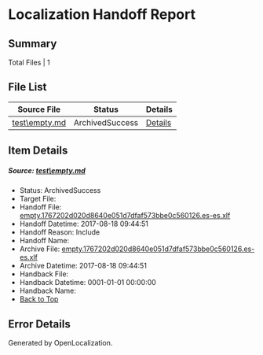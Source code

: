# <a name='report-top'></a> Localization Handoff Report

## Summary
 Total Files | 1

## File List
 Source File | Status | Details 
 ----------- | ------ | ------- 
 [test\empty.md](https://github.com/OpenLocalizationOrg/PowerShell-Docs/blob/1b901393eb419c2b6c804781a96f75862af10e11/test/empty.md) | ArchivedSuccess | [Details](#6075a76af06b1fbe98759a752100f3d82cad601562)

## Item Details
##### <a name='6075a76af06b1fbe98759a752100f3d82cad601562'></a> Source: [test\empty.md](https://github.com/OpenLocalizationOrg/PowerShell-Docs/blob/1b901393eb419c2b6c804781a96f75862af10e11/test/empty.md)
* Status: ArchivedSuccess
* Target File: 
* Handoff File: [empty.1767202d020d8640e051d7dfaf573bbe0c560126.es-es.xlf](https://github.com/OpenLocalizationOrg/PowerShell-Docs.handoff/blob/6853df7431e436d65e3bb5ec2a8e019207eadd12/ol-handoff/OpenLocalizationOrg/PowerShell-Docs.es-es/live/empty.1767202d020d8640e051d7dfaf573bbe0c560126.es-es.xlf)
* Handoff Datetime: 2017-08-18 09:44:51
* Handoff Reason: Include
* Handoff Name: 
* Archive File: [empty.1767202d020d8640e051d7dfaf573bbe0c560126.es-es.xlf](https://github.com/OpenLocalizationOrg/PowerShell-Docs.handoff/blob/d65d02533f39237b7d6e0c2d1042b6093c99d0bc/ol-archive/OpenLocalizationOrg/PowerShell-Docs.es-es/live/empty.1767202d020d8640e051d7dfaf573bbe0c560126.es-es.xlf)
* Archive Datetime: 2017-08-18 09:44:51
* Handback File: 
* Handback Datetime: 0001-01-01 00:00:00
* Handback Name: 
* [Back to Top](#report-top)


## Error Details

Generated by OpenLocalization.

